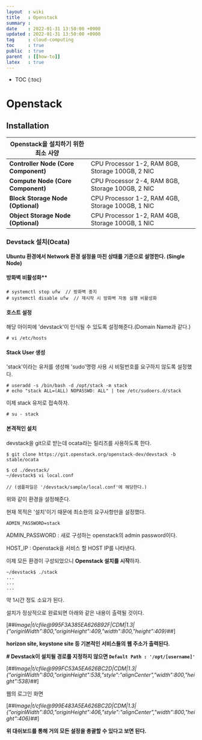 ```yaml
---
layout  : wiki
title   : Openstack
summary :
date    : 2022-01-31 13:50:00 +0900
updated : 2022-01-31 13:50:00 +0900
tag     : cloud-computing
toc     : true
public  : true
parent  : [[how-to]]
latex   : true
---
```

* TOC
{:toc}

# Openstack
## Installation

|   **Openstack을 설치하기 위한 최소 사양**   |  |
| --- | --- |
|   **Controller Node (Core Component)**   |   CPU Processor 1-2, RAM 8GB, Storage 100GB, 2 NIC   |
|   **Compute Node (Core Component)**   |   CPU Processor 2-4, RAM 8GB, Storage 100GB, 2 NIC   |
|   **Block Storage Node (Optional)**   |   CPU Processor 1-2, RAM 4GB, Storage 100GB, 1 NIC   |
|   **Object Storage Node (Optional)**   |   CPU Processor 1-2, RAM 4GB, Storage 100GB, 1 NIC   |

### Devstack 설치(Ocata)

**Ubuntu 환경에서 Network 환경 설정을 마친 상태를 기준으로 설명한다. (Single Node)**

#### 방화벽 비활성화**
```
# systemctl stop ufw  // 방화벽 중지
# systemctl disable ufw  // 재시작 시 방화벽 자동 실행 비활성화
```

#### 호스트 설정
해당 아이피에 'devstack'이 인식될 수 있도록 설정해준다.(Domain Name과 같다.)
```
# vi /etc/hosts
```

#### Stack User 생성
'stack'이라는 유저를 생성해 'sudo'명령 사용 시 비밀번호를 요구하지 않도록 설정했다.
```
# useradd -s /bin/bash -d /opt/stack -m stack
# echo "stack ALL=(ALL) NOPASSWD: ALL" | tee /etc/sudoers.d/stack
```

이제 stack 유저로 접속하자.
```
# su - stack
```

#### 본격적인 설치

devstack을 git으로 받는데 ocata라는 릴리즈를 사용하도록 한다.
```
$ git clone https://git.openstack.org/openstack-dev/devstack -b stable/ocata
```

```
$ cd ./devstack/
~/devstack$ vi local.conf

// (샘플파일은 '/devstack/sample/local.conf'에 해당한다.)
```

위와 같이 환경을 설정해준다.

현재 목적은 '설치'이기 때문에 최소한의 요구사항만을 설정했다.

```
ADMIN_PASSWORD=stack
```
ADMIN_PASSWORD : 새로 구성하는 openstack의 admin password이다.

HOST_IP : Openstack을 서비스 할 HOST IP를 나타낸다.


이제 모든 환경이 구성되었으니 **Openstack 설치를 시작**하자.

```
~/devstack$ ./stack
...
...
...
```

약 1시간 정도 소요가 된다.

설치가 정상적으로 완료되면 아래와 같은 내용이 출력될 것이다.

[](https://m.blog.naver.com/hyun0524e/221869319612#)[##_Image|t/cfile@995F3A385EA626B92F|CDM|1.3|{"originWidth":800,"originHeight":409,"width":800,"height":409}_##]

**horizon site, keystone site 등 기본적인 서비스들의 웹 주소가 출력된다.**

**# Devstack이 설치될 경로를 지정하지 않으면 `Default Path : '/opt/[username]'`**

[##_Image|t/cfile@999FC53A5EA626BC2D|CDM|1.3|{"originWidth":800,"originHeight":538,"style":"alignCenter","width":800,"height":538}_##]

웹의 로그인 화면


[##_Image|t/cfile@999E483A5EA626BC2D|CDM|1.3|{"originWidth":800,"originHeight":406,"style":"alignCenter","width":800,"height":406}_##]

**위 대쉬보드를 통해 거의 모든 설정을 총괄할 수 있다고 보면 된다.**

